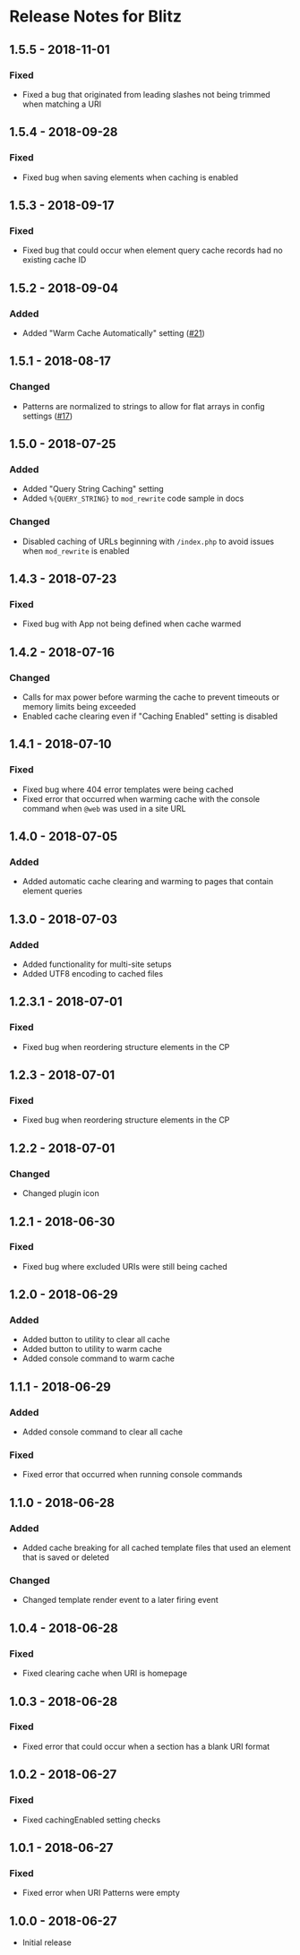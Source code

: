 # Release Notes for Blitz

## 1.5.5 - 2018-11-01
### Fixed
- Fixed a bug that originated from leading slashes not being trimmed when matching a URI

## 1.5.4 - 2018-09-28
### Fixed
- Fixed bug when saving elements when caching is enabled

## 1.5.3 - 2018-09-17
### Fixed
- Fixed bug that could occur when element query cache records had no existing cache ID

## 1.5.2 - 2018-09-04
### Added
- Added "Warm Cache Automatically" setting ([#21](https://github.com/putyourlightson/craft-blitz/issues/21))

## 1.5.1 - 2018-08-17
### Changed
- Patterns are normalized to strings to allow for flat arrays in config settings ([#17](https://github.com/putyourlightson/craft-blitz/issues/17#issuecomment-413897648))

## 1.5.0 - 2018-07-25
### Added
- Added "Query String Caching" setting
- Added `%{QUERY_STRING}` to `mod_rewrite` code sample in docs
### Changed
- Disabled caching of URLs beginning with `/index.php` to avoid issues when `mod_rewrite` is enabled

## 1.4.3 - 2018-07-23
### Fixed
- Fixed bug with App not being defined when cache warmed

## 1.4.2 - 2018-07-16
### Changed
- Calls for max power before warming the cache to prevent timeouts or memory limits being exceeded
- Enabled cache clearing even if "Caching Enabled" setting is disabled

## 1.4.1 - 2018-07-10
### Fixed
- Fixed bug where 404 error templates were being cached
- Fixed error that occurred when warming cache with the console command when `@web` was used in a site URL 

## 1.4.0 - 2018-07-05
### Added
- Added automatic cache clearing and warming to pages that contain element queries 

## 1.3.0 - 2018-07-03
### Added
- Added functionality for multi-site setups
- Added UTF8 encoding to cached files  

## 1.2.3.1 - 2018-07-01
### Fixed
- Fixed bug when reordering structure elements in the CP

## 1.2.3 - 2018-07-01
### Fixed
- Fixed bug when reordering structure elements in the CP

## 1.2.2 - 2018-07-01
### Changed
- Changed plugin icon

## 1.2.1 - 2018-06-30
### Fixed
- Fixed bug where excluded URIs were still being cached

## 1.2.0 - 2018-06-29
### Added
- Added button to utility to clear all cache
- Added button to utility to warm cache
- Added console command to warm cache

## 1.1.1 - 2018-06-29
### Added
- Added console command to clear all cache

### Fixed
- Fixed error that occurred when running console commands

## 1.1.0 - 2018-06-28
### Added
- Added cache breaking for all cached template files that used an element that is saved or deleted

### Changed
- Changed template render event to a later firing event

## 1.0.4 - 2018-06-28
### Fixed
- Fixed clearing cache when URI is homepage

## 1.0.3 - 2018-06-28
### Fixed
- Fixed error that could occur when a section has a blank URI format

## 1.0.2 - 2018-06-27
### Fixed
- Fixed cachingEnabled setting checks

## 1.0.1 - 2018-06-27
### Fixed
- Fixed error when URI Patterns were empty

## 1.0.0 - 2018-06-27
- Initial release
